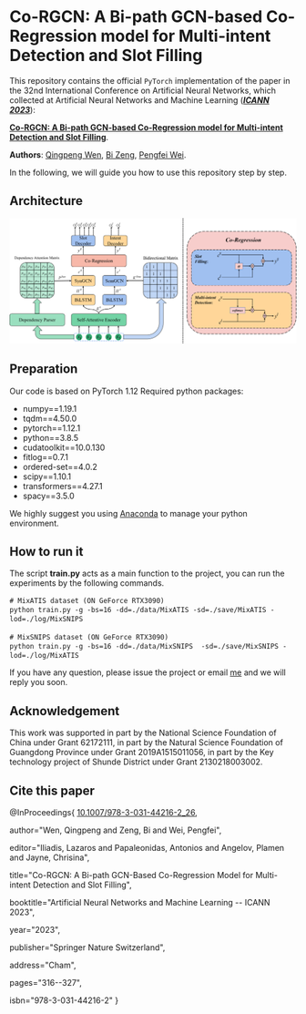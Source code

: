 # **Co-RGCN: A Bi-path GCN-based Co-Regression model for Multi-intent Detection and Slot Filling**

This repository contains the official `PyTorch` implementation of the paper in the 32nd International Conference on Artificial Neural Networks, which collected at Artificial Neural Networks and Machine Learning (***[ICANN 2023](https://e-nns.org/icann2023/)***): 

**[Co-RGCN: A Bi-path GCN-based Co-Regression model for Multi-intent Detection and Slot Filling](https://link.springer.com/chapter/10.1007/978-3-031-44216-2_26)**.

**Authors**: [Qingpeng Wen](mailto:wqp@mail2.gdut.edu.cn), [Bi Zeng](mailto:zb9215@gdut.edu.cn), [Pengfei Wei](mailto:wpf@gdut.edu.cn).

In the following, we will guide you how to use this repository step by step.

## Architecture

<img src="Figures\fig1.png">

## Preparation

Our code is based on PyTorch 1.12 Required python packages:

-   numpy==1.19.1
-   tqdm==4.50.0
-   pytorch==1.12.1
-   python==3.8.5
-   cudatoolkit==10.0.130
-   fitlog==0.7.1
-   ordered-set==4.0.2
-   scipy==1.10.1
-   transformers==4.27.1
-   spacy==3.5.0

We highly suggest you using [Anaconda](https://www.anaconda.com/) to manage your python environment.

## How to run it
The script **train.py** acts as a main function to the project, you can run the experiments by the following commands.
```Shell
# MixATIS dataset (ON GeForce RTX3090)
python train.py -g -bs=16 -dd=./data/MixATIS -sd=./save/MixATIS -lod=./log/MixSNIPS

# MixSNIPS dataset (ON GeForce RTX3090)
python train.py -g -bs=16 -dd=./data/MixSNIPS  -sd=./save/MixSNIPS -lod=./log/MixATIS
```

If you have any question, please issue the project or email [me](mailto:wqp@mail2.gdut.edu.cn)  and we will reply you soon.

## Acknowledgement

This work was supported in part by the National Science Foundation of China under Grant 62172111, in part by the Natural Science Foundation of Guangdong Province under Grant 2019A1515011056, in part by the Key technology project of Shunde District under Grant 2130218003002.

## Cite this paper

@InProceedings{
[10.1007/978-3-031-44216-2_26](https://doi.org/10.1007/978-3-031-44216-2_26),

author="Wen, Qingpeng
and Zeng, Bi
and Wei, Pengfei",

editor="Iliadis, Lazaros
and Papaleonidas, Antonios
and Angelov, Plamen
and Jayne, Chrisina",

title="Co-RGCN: A Bi-path GCN-Based Co-Regression Model for Multi-intent Detection and Slot Filling",

booktitle="Artificial Neural Networks and Machine Learning -- ICANN 2023",

year="2023",

publisher="Springer Nature Switzerland",

address="Cham",

pages="316--327",

isbn="978-3-031-44216-2"
}
